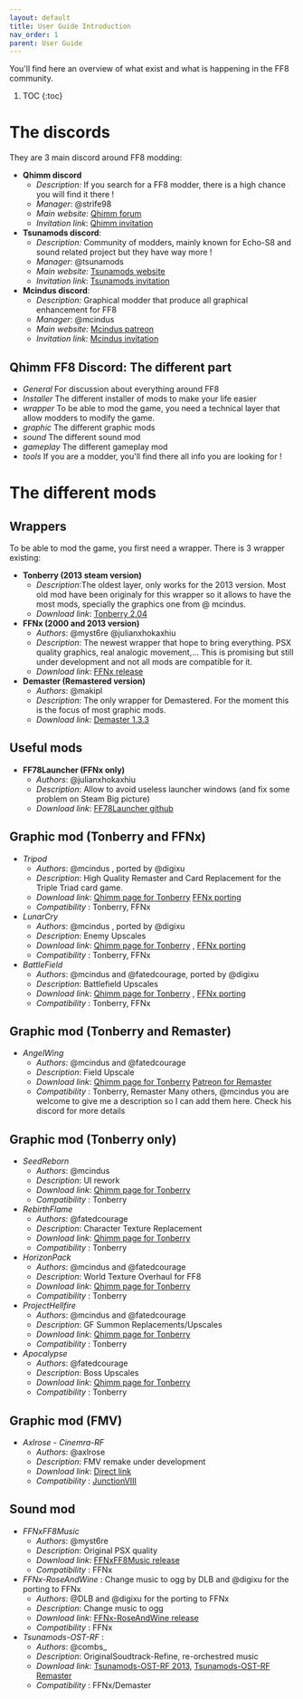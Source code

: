 ```yaml
---
layout: default
title: User Guide Introduction
nav_order: 1
parent: User Guide
---
```


You'll find here an overview of what exist and what is happening in the FF8 community.

1. TOC
{:toc}

# __The discords__
 They are 3 main discord around FF8 modding:
-  **Qhimm discord**
   - _Description:_ If you search for a FF8 modder, there is a high chance you will find it there ! 
   - _Manager_: @strife98  
   - _Main website:_ [Qhimm forum](https://forums.qhimm.com/)
   - _Invitation link_: [Qhimm invitation](https://discord.gg/sCbmwh2nbv)
- **Tsunamods discord**:
  - _Description:_ Community of modders, mainly known for Echo-S8 and sound related project but they have way more !
  - _Manager_: @tsunamods   
  - _Main website:_ [Tsunamods website](https://www.tsunamods.com/)
  - _Invitation link_: [Tsunamods invitation](https://discord.gg/tsunamods-community-277610501721030656) 
- **Mcindus discord**:
  - _Description:_ Graphical modder that produce all graphical enhancement for FF8
  - _Manager_: @mcindus 
  - _Main website:_ [Mcindus patreon](https://www.patreon.com/mcindusmods)
  - _Invitation link:_ [Mcindus invitation](https://discord.gg/6b2HMJQYDS)

## __Qhimm FF8 Discord: The different part__
 - _General_
 For discussion about everything around FF8
 - _Installer_
 The different installer of mods to make your life easier 
 - _wrapper_
 To be able to mod the game, you need a technical layer that allow modders to modify the game.
 - _graphic_
 The different graphic mods
 - _sound_
 The different sound mod
 - _gameplay_
 The different gameplay mod
 - _tools_
 If you are a modder, you'll find there all info you are looking for !

   
# __The different mods__
## __Wrappers__
   To be able to mod the game, you first need a wrapper. There is 3 wrapper existing:
- __Tonberry (2013 steam version)__
  - _Description_:The oldest layer, only works for the 2013 version. Most old mod have been originaly for this wrapper so it allows to have the most mods, specially the graphics one from @ mcindus.
  - _Download link_: [Tonberry 2.04](https://drive.usercontent.google.com/u/0/uc?id=13KUrsV9c1sdCwihPSmTomTet9aQzN65l&export=download)
- __FFNx (2000 and 2013 version)__
  - _Authors_: @myst6re @julianxhokaxhiu 
  - _Description_: The newest wrapper that hope to bring everything. PSX quality graphics, real analogic movement,... This is promising but still under development and not all mods are compatible for it.
  - _Download link_: [FFNx release](https://github.com/julianxhokaxhiu/FFNx/releases)
- __Demaster (Remastered version)__
  - _Authors_: @makipl  
  - _Description_: The only wrapper for Demastered. For the moment this is the focus of most graphic mods.
  - _Download link_: [Demaster 1.3.3](https://github.com/MaKiPL/FF8_demaster/releases/tag/1.3.3)
## __Useful mods__
- __FF78Launcher (FFNx only)__
  - _Authors_: @julianxhokaxhiu 
  - _Description_: Allow to avoid useless launcher windows (and fix some problem on Steam Big picture)
  - _Download link_: [FF78Launcher github](https://github.com/julianxhokaxhiu/FF78Launcher)

## __Graphic mod (Tonberry and FFNx)__
- _Tripod_ 
  - _Authors_: @mcindus , ported by @digixu 
  - _Description_: High Quality Remaster and Card Replacement for the Triple Triad card game.
  - _Download link_: [Qhimm page for Tonberry](https://forums.qhimm.com/index.php?topic=15301.0) [FFNx porting](https://nas-ludo.fr/drive/d/s/ydCVs3qDgknTbq1rWpMqdZ6lRXZ0QRYO/webapi/entry.cgi/SYNO.SynologyDrive.Files/FFNxTripod.rar?api=SYNO.SynologyDrive.Files&method=download&version=2&files=%5B%22id%3A820784526604149279%22%5D&force_download=true&json_error=true&download_type=%22download%22&c2_offload=%22allow%22&_dc=1724337679961&sharing_token=%22s7s8FDunDT0O7X0wOMgX.60x.Gbu_2LNgF5Yt4dX0b_oZKOhqcn5O313IQ2yw.0yLAhCY029Sfhevbo7aui1U5JkjmgY6wML5M8A.zx1c.eIbl.XJbOjyYafhLVNbWuVUx3Vwq8BCDmOPaYyuzAa528ffpMxfRHtKnu_mlvadq5jK89QFljryzlFdSM39ENYLD2ocYykOyX3lhucoZCOf3zHCPt1tTsB48.bkTRcANDHOzFhh5p.LCCj%22&SynoToken=bXXAHAd1hrf7w)
  - _Compatibility_ : Tonberry, FFNx
- _LunarCry_ 
  - _Authors_: @mcindus , ported by @digixu 
  - _Description_:  Enemy Upscales
  - _Download link_: [Qhimm page for Tonberry](https://forums.qhimm.com/index.php?topic=15977.0) , [FFNx porting](https://nas-ludo.fr/drive/d/s/ydCVctrYS4sQrbHgWW8KkjgYH6AF20lt/webapi/entry.cgi/SYNO.SynologyDrive.Files/FFNxLunarCry.rar?api=SYNO.SynologyDrive.Files&method=download&version=2&files=%5B%22id%3A820784512714711581%22%5D&force_download=true&json_error=true&download_type=%22download%22&c2_offload=%22allow%22&_dc=1724337597261&sharing_token=%229F4228tV5CGwSk39__wjGz.lr7rowsxOjUybHBwpr6he1YME477EhOcuD_1Y18hmTRxQ4G4w1DbCKM_ZsoQ2maRr8Kp9zNcFWMpJFvoNhgkoRm0mIpLHYbBwJHpp7vCoLPDsj5yGXD2HGiAIUdDiHelEMTFeGLl.fshWbHWJelPtCwsUhud7ky6vLDxh6NBsfYpP7DLLsaP4noIz_DdQL5WmOGEzKxREM0ZpYMeCXzwYq3bOTMtAXMjz%22&SynoToken=bXXAHAd1hrf7w)
  - _Compatibility_ : Tonberry, FFNx
- _BattleField_ 
  - _Authors_: @mcindus and @fatedcourage, ported by @digixu 
  - _Description_:  Battlefield Upscales
  - _Download link_: [Qhimm page for Tonberry](https://forums.qhimm.com/index.php?topic=16434.0) , [FFNx porting](https://nas-ludo.fr/drive/d/s/ydCVP829Bye9WUz2ncI4dQInltWN6IFz/webapi/entry.cgi/SYNO.SynologyDrive.Files/FFNxBattlefields.rar?api=SYNO.SynologyDrive.Files&method=download&version=2&files=%5B%22id%3A820784500098245147%22%5D&force_download=true&json_error=true&download_type=%22download%22&c2_offload=%22allow%22&_dc=1724337524125&sharing_token=%22tDH.P.phuQzM7_to9OQonrewdb5GPyQ2fZaTG8k5dLGc8S9.LMCVycV_o75iixvU74WQMzGC50YDBZ8J3pohCAJVxboUT4npnzFhUYcS67_sgyGM.c0K5MZSef1fXYvJb6FbUt08_nPNRFx2PDWCYDuix8wH4CArMWwcqGsrS1tAowjxXLu8wabyppWmQ7ZohhDke2e5OPHWDA5EE05rDtinoWWgBtazho96LRDjrNslLN_S2FrweiS4%22&SynoToken=bXXAHAd1hrf7w)
  - _Compatibility_ : Tonberry, FFNx

## __Graphic mod (Tonberry and Remaster)__
- _AngelWing_ 
  - _Authors_: @mcindus and @fatedcourage
  - _Description_: Field Upscale
  - _Download link_: [Qhimm page for Tonberry](https://forums.qhimm.com/index.php?topic=17541.0) [Patreon for Remaster](https://www.patreon.com/mcindusmods)
  - _Compatibility_ : Tonberry, Remaster
Many others, @mcindus you are welcome to give me a description so I can add them here. Check his discord for more details

## __Graphic mod (Tonberry only)__
  - _SeedReborn_ 
    - _Authors_: @mcindus 
    - _Description_: UI rework
    - _Download link_: [Qhimm page for Tonberry](https://forums.qhimm.com/index.php?topic=15320.0)
    - _Compatibility_ : Tonberry
  - _RebirthFlame_ 
    - _Authors_: @fatedcourage 
    - _Description_: Character Texture Replacement
    - _Download link_: [Qhimm page for Tonberry](https://forums.qhimm.com/index.php?topic=16022.0) 
    - _Compatibility_ : Tonberry
  - _HorizonPack_ 
    - _Authors_: @mcindus and @fatedcourage
    - _Description_:  World Texture Overhaul for FF8
    - _Download link_: [Qhimm page for Tonberry](https://forums.qhimm.com/index.php?topic=15859.0) 
    - _Compatibility_ : Tonberry
  - _ProjectHellfire_ 
    - _Authors_: @mcindus and @fatedcourage
    - _Description_:  GF Summon Replacements/Upscales
    - _Download link_: [Qhimm page for Tonberry](https://forums.qhimm.com/index.php?topic=17320.0) 
    - _Compatibility_ : Tonberry
  - _Apocalypse_ 
    - _Authors_: @fatedcourage 
    - _Description_:  Boss Upscales
    - _Download link_: [Qhimm page for Tonberry](https://forums.qhimm.com/index.php?topic=16549.0) 
    - _Compatibility_ : Tonberry

## __Graphic mod (FMV)__
  - _Axlrose - Cinemra-RF_ 
    - _Authors_: @axlrose 
    - _Description_: FMV remake under development
    - _Download link_: [Direct link](https://download.tsunamods.com/?id=14)
    - _Compatibility_ : [JunctionVIII](https://www.tsunamods.com/junction-viii/)

## __Sound mod__
  - _FFNxFF8Music_ 
    - _Authors_: @myst6re 
    - _Description_: Original PSX quality
    - _Download link_: [FFNxFF8Music release](https://www.ff8.fr/download/programs/FFNx-FF8Music-v1.5.zip)
    - _Compatibility_ : FFNx
  - _FFNx-RoseAndWine_ : Change music to ogg by DLB and @digixu for the porting to FFNx
    - _Authors_: @DLB and @digixu for the porting to FFNx 
    - _Description_: Change music to ogg
    - _Download link_: [FFNx-RoseAndWine release](https://nas-ludo.fr/drive/d/s/ykEctZwuaU8n9jXTUwXdt59MxMVTyXxv/webapi/entry.cgi/SYNO.SynologyDrive.Files/FFNx-RoseAndWin.zip?api=SYNO.SynologyDrive.Files&method=download&version=2&files=%5B%22id%3A822320349564675511%22%5D&force_download=true&json_error=true&download_type=%22download%22&c2_offload=%22allow%22&_dc=1724099160016&sharing_token=%22qQNFKl.PwbW1lMBrGO9FQ_s4hOJJWyZ1o_QaSyKbdwHvRjNda2uUnp56lp00WmUr8NreOKs9XH2f4590gBPhFrkV4qCPjTnVsh2k4mA97FkEsXU3nRqhvhTDxutclQ7FeWk1ATvdogN97dIUsMENvAhFmUg7WBXT.s0v36VbsLanOe2bQAxYkkWvHcwfIRP.5EhqNcrfsoIDN.dPrBGkWifomcuRSyMDPve3pP.uF2QXl1jtmkMys6li%22&SynoToken=y6IlmhppUkOLg)
    - _Compatibility_ : FFNx
  - _Tsunamods-OST-RF_ : 
    - _Authors_: @combs_ 
    - _Description_: OriginalSoudtrack-Refine, re-orchestred music
    - _Download link_: [Tsunamods-OST-RF 2013](https://download.tsunamods.com/?id=12), [Tsunamods-OST-RF Remaster](https://download.tsunamods.com/?id=11)
    - _Compatibility_ : FFNx/Demaster

